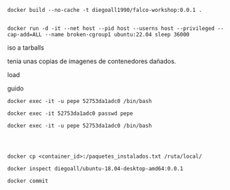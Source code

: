 


    docker build --no-cache -t diegoall1990/falco-workshop:0.0.1 .


    docker run -d -it --net host --pid host --userns host --privileged --cap-add=ALL --name broken-cgroup1 ubuntu:22.04 sleep 36000



iso a tarballs

tenia unas copias de imagenes de contenedores dañados.


load

guido



    docker exec -it -u pepe 52753da1adc0 /bin/bash

    docker exec -it 52753da1adc0 passwd pepe

    docker exec -it -u pepe 52753da1adc0 /bin/bash


    
    
    docker cp <container_id>:/paquetes_instalados.txt /ruta/local/

    docker inspect diegoall/ubuntu-18.04-desktop-amd64:0.0.1

    docker commit 






